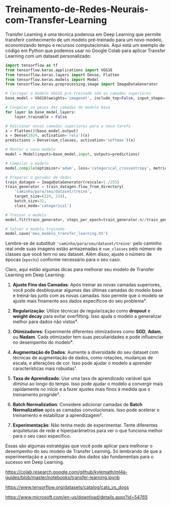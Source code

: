 # Treinamento-de-Redes-Neurais-com-Transfer-Learning

Transfer Learning é uma técnica poderosa em Deep Learning que permite transferir conhecimento de um modelo pré-treinado para um novo modelo, economizando tempo e recursos computacionais. Aqui está um exemplo de código em Python que podemos usar no Google Colab para aplicar Transfer Learning com um dataset personalizado:

```python
import tensorflow as tf
from tensorflow.keras.applications import VGG16
from tensorflow.keras.layers import Dense, Flatten
from tensorflow.keras.models import Model
from tensorflow.keras.preprocessing.image import ImageDataGenerator

# Carregar o modelo VGG16 pré-treinado sem as camadas superiores
base_model = VGG16(weights='imagenet', include_top=False, input_shape=(224, 224, 3))

# Congelar os pesos das camadas do modelo base
for layer in base_model.layers:
    layer.trainable = False

# Adicionar novas camadas superiores para a nova tarefa
x = Flatten()(base_model.output)
x = Dense(1024, activation='relu')(x)
predictions = Dense(num_classes, activation='softmax')(x)

# Montar o novo modelo
model = Model(inputs=base_model.input, outputs=predictions)

# Compilar o modelo
model.compile(optimizer='adam', loss='categorical_crossentropy', metrics=['accuracy'])

# Preparar o gerador de dados
train_datagen = ImageDataGenerator(rescale=1./255)
train_generator = train_datagen.flow_from_directory(
    'caminho/para/seu/dataset/treino',
    target_size=(224, 224),
    batch_size=32,
    class_mode='categorical')

# Treinar o modelo
model.fit(train_generator, steps_per_epoch=train_generator.n//train_generator.batch_size, epochs=5)

# Salvar o modelo treinado
model.save('meu_modelo_transfer_learning.h5')
```

Lembre-se de substituir `'caminho/para/seu/dataset/treino'` pelo caminho real onde suas imagens estão armazenadas e `num_classes` pelo número de classes que você tem no seu dataset. Além disso, ajuste o número de épocas (`epochs`) conforme necessário para o seu caso.

Claro, aqui estão algumas dicas para melhorar seu modelo de Transfer Learning em Deep Learning:

1. **Ajuste Fino das Camadas**: Após treinar as novas camadas superiores, você pode desbloquear algumas das últimas camadas do modelo base e treiná-las junto com as novas camadas. Isso permite que o modelo se ajuste mais finamente aos dados específicos do seu problema³.

2. **Regularização**: Utilize técnicas de regularização como **dropout** e **weight decay** para evitar overfitting. Isso ajuda o modelo a generalizar melhor para dados não vistos⁴.

3. **Otimizadores**: Experimente diferentes otimizadores como **SGD**, **Adam**, ou **Nadam**. Cada otimizador tem suas peculiaridades e pode influenciar no desempenho do modelo⁴.

4. **Augmentação de Dados**: Aumente a diversidade do seu dataset com técnicas de augmentação de dados, como rotações, mudanças de escala, e alterações de cor. Isso pode ajudar o modelo a aprender características mais robustas¹.

5. **Taxa de Aprendizado**: Use uma taxa de aprendizado variável que diminui ao longo do tempo. Isso pode ajudar o modelo a convergir mais rapidamente no início e a fazer ajustes mais finos à medida que o treinamento progride².

6. **Batch Normalization**: Considere adicionar camadas de **Batch Normalization** após as camadas convolucionais. Isso pode acelerar o treinamento e estabilizar a aprendizagem².

7. **Experimentação**: Não tenha medo de experimentar. Tente diferentes arquiteturas de rede e hiperparâmetros para ver o que funciona melhor para o seu caso específico.

Essas são algumas estratégias que você pode aplicar para melhorar o desempenho do seu modelo de Transfer Learning. Só lembrando de que a experimentação e a compreensão dos dados são fundamentais para o sucesso em Deep Learning. 

https://colab.research.google.com/github/kylemath/ml4a-guides/blob/master/notebooks/transfer-learning.ipynb

https://www.tensorflow.org/datasets/catalog/cats_vs_dogs

https://www.microsoft.com/en-us/download/details.aspx?id=54765
